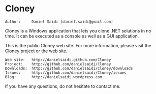 Cloney
======

	Author:		Daniel Saidi [daniel.saidi@gmail.com]

Cloney is a Windows application that lets you clone .NET
solutions in no time. It can be executed as a console as
well as a GUI application.

This is the public Cloney web site. For more information,
please visit the Cloney project or the web site.

	Web site:	http://danielsaidi.github.com/Cloney
	Project:	http://github.com/danielsaidi/Cloney
	Downloads:	http://github.com/danielsaidi/Cloney/downloads
	Issues:		http://github.com/danielsaidi/Cloney/issues
	Blog:		http://danielsaidi.wordpress.com
	
If you have any questions, do not hesitate to contact me.